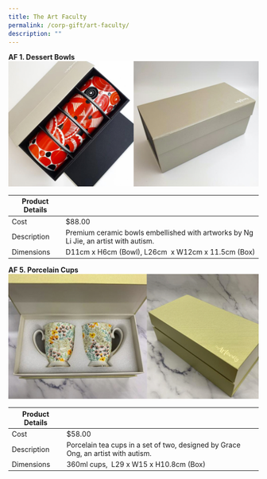 ```yaml
---
title: The Art Faculty
permalink: /corp-gift/art-faculty/
description: ""
---
```

**AF 1. Dessert Bowls**
![](/images/Corporate%20Gift%20Catalogue/af1_dessert%20bowls.jpg)

| Product Details |  |
| -------- | -------- |
|Cost     | $88.00   |
|Description    | Premium ceramic bowls embellished with artworks by Ng Li Jie, an artist with autism. |
|Dimensions     | D11cm x H6cm (Bowl), L26cm  x W12cm x 11.5cm (Box)     |

**AF 5. Porcelain Cups**
![](/images/Corporate%20Gift%20Catalogue/af5_procelain%20cups.jpg)

| Product Details |  |
| -------- | -------- |
|Cost     | $58.00    |
|Description    | Porcelain tea cups in a set of two, designed by Grace Ong, an artist with autism.  |
|Dimensions     | 360ml cups,  L29 x W15 x H10.8cm (Box)⁣     |